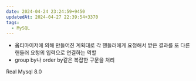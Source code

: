 ```yaml
---
date: 2024-04-24 23:24:59+9450
updatedAt: 2024-04-27 22:39:54+3370
tags:
  - MySQL
---
```

- 옵티마이저에 의해 만들어진 계획대로 각 핸들러에게 요청해서 받은 결과를 또 다른 핸들러 요청의 입력으로 연결하는 역할
- group by나 order by같은 복잡한 구문을 처리


Real Mysql 8.0